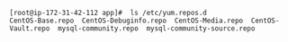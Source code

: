 ﻿```
[root@ip-172-31-42-112 app]#  ls /etc/yum.repos.d 
CentOS-Base.repo  CentOS-Debuginfo.repo  CentOS-Media.repo  CentOS-Vault.repo  mysql-community.repo  mysql-community-source.repo

```


